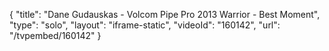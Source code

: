{
    "title": "Dane Gudauskas - Volcom Pipe Pro 2013 Warrior - Best Moment",
    "type": "solo",
    "layout": "iframe-static",
    "videoId": "160142",
    "url": "\/tvpembed\/160142"
}